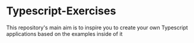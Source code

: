 # Typescript-Exercises
This repository's main aim is to inspire you to create your own Typescript applications based on the examples inside of it
